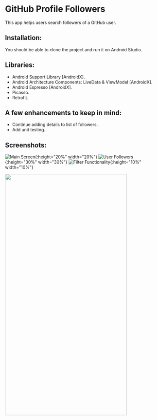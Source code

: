# GitHub Profile Followers
This app helps users search followers of a GitHub user.

## Installation:
You should be able to clone the project and run it on Android Studio.

## Libraries:
* Android Support Library [AndroidX].
* Android Architecture Components: LiveData & ViewModel [AndroidX].
* Android Espresso [AndroidX].
* Picasso.
* Retrofit.

## A few enhancements to keep in mind:
* Continue adding details to list of followers.
* Add unit testing.

## Screenshots:

![Main Screen](main_screen.png){:height="20%" width="20%"}
![User Followers](user_followers.png "User Followers"){:height="30%" width="30%"}
![Filter Functionality](filter_functionality.png "Filter Functionality"){:height="10%" width="10%"}

<img src="main_screen.png" width="400" height="790">
